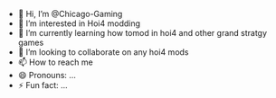 - 👋 Hi, I’m @Chicago-Gaming
- 👀 I’m interested in Hoi4 modding
- 🌱 I’m currently learning how tomod in hoi4 and other grand stratgy games
- 💞️ I’m looking to collaborate on any hoi4 mods
- 📫 How to reach me 
- 😄 Pronouns: ...
- ⚡ Fun fact: ...

<!---
Chicago-Gaming/Chicago-Gaming is a ✨ special ✨ repository because its `README.md` (this file) appears on your GitHub profile.
You can click the Preview link to take a look at your changes.
--->
